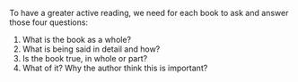 To have a greater active reading, we need for each book to ask and answer those four questions: 
1. What is the book as a whole? 
2. What is being said in detail and how?
3. Is the book true, in whole or part?
4. What of it? Why the author think this is important?